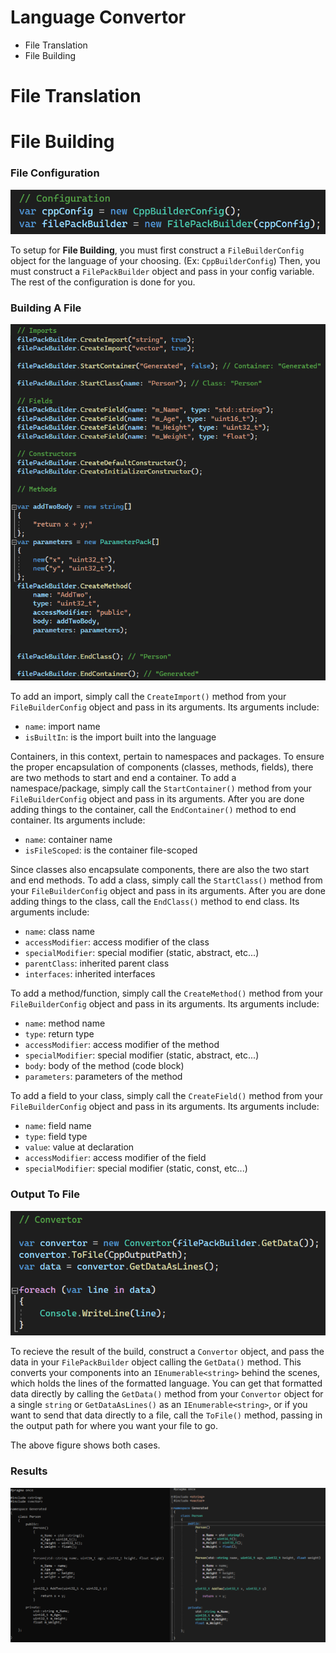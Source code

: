 # Language Convertor

* File Translation
* File Building

# File Translation


# File Building

### File Configuration
![File Configuration](https://github.com/Zoobop/LanguageConvertor/blob/master/gitImages/building_Git.Image_01.png "File Configuration")

To setup for **File Building**, you must first construct a ```FileBuilderConfig``` object for the language of your choosing. (Ex: ```CppBuilderConfig```)
Then, you must construct a ```FilePackBuilder``` object and pass in your config variable. The rest of the configuration is done for you.

### Building A File
![Building A File](https://github.com/Zoobop/LanguageConvertor/blob/master/gitImages/building_Git.Image_02.png "Building A File")

To add an import, simply call the ```CreateImport()``` method from your ```FileBuilderConfig``` object and pass in its arguments.
Its arguments include:
* `name`: import name
* `isBuiltIn`: is the import built into the language

Containers, in this context, pertain to namespaces and packages. To ensure the proper encapsulation of components (classes, methods, fields), there are two methods to start and end a container.
To add a namespace/package, simply call the ```StartContainer()``` method from your ```FileBuilderConfig``` object and pass in its arguments. After you are done adding things to the container, call the ```EndContainer()``` method to end container.
Its arguments include:
* `name`: container name
* `isFileScoped`: is the container file-scoped

Since classes also encapsulate components, there are also the two start and end methods.
To add a class, simply call the ```StartClass()``` method from your ```FileBuilderConfig``` object and pass in its arguments. After you are done adding things to the class, call the ```EndClass()``` method to end class.
Its arguments include:
* `name`: class name
* `accessModifier`: access modifier of the class
* `specialModifier`: special modifier (static, abstract, etc...)
* `parentClass`: inherited parent class
* `interfaces`: inherited interfaces

To add a method/function, simply call the ```CreateMethod()``` method from your ```FileBuilderConfig``` object and pass in its arguments.
Its arguments include:
* `name`: method name
* `type`: return type
* `accessModifier`: access modifier of the method
* `specialModifier`: special modifier (static, abstract, etc...)
* `body`: body of the method (code block)
* `parameters`: parameters of the method

To add a field to your class, simply call the ```CreateField()``` method from your ```FileBuilderConfig``` object and pass in its arguments.
Its arguments include:
* `name`: field name
* `type`: field type
* `value`: value at declaration
* `accessModifier`: access modifier of the field
* `specialModifier`: special modifier (static, const, etc...)

### Output To File
![Output To File](https://github.com/Zoobop/LanguageConvertor/blob/master/gitImages/building_Git.Image_03.png "Output")

To recieve the result of the build, construct a ```Convertor``` object, and pass the data in your ```FilePackBuilder``` object calling the ```GetData()``` method.
This converts your components into an `IEnumerable<string>` behind the scenes, which holds the lines of the formatted language.
You can get that formatted data directly by calling the ```GetData()``` method from your ```Convertor``` object for a single `string` or ```GetDataAsLines()``` as an `IEnumerable<string>`, or if you want to send that data directly to a file, call the ```ToFile()``` method, passing in the output path for where you want your file to go.

The above figure shows both cases.

### Results
![Output](https://github.com/Zoobop/LanguageConvertor/blob/master/gitImages/building_Git.Image_04.png "Output")


